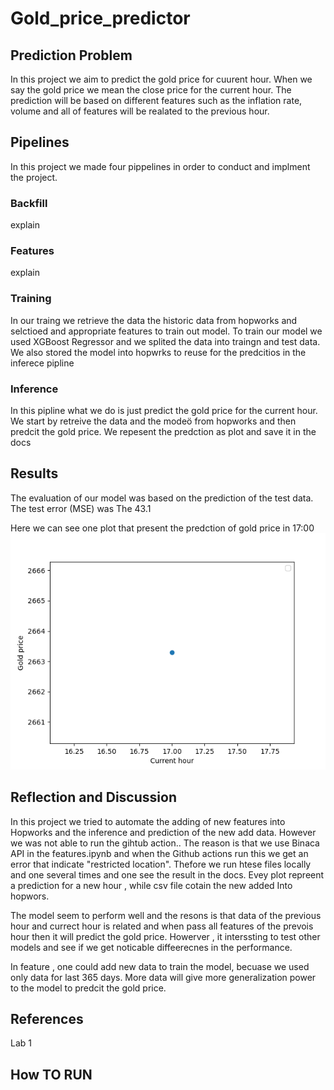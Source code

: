 # Gold_price_predictor

## Prediction Problem
In this project we aim to predict the gold price for cuurent hour. When we say the gold price we mean the close price for the current hour. The prediction will be based on different features such as the inflation rate, volume and all of features  will be realated to the previous hour.
## Pipelines

In this project we made four pippelines in order to conduct and implment the project. 
### Backfill 
explain 

### Features 
explain 

### Training

In our traing we retrieve the data the historic data from hopworks and selctioed and appropriate features to train out model. To train our model we used XGBoost Regressor and we splited the data into traingn and test data. We also stored the model into hopwrks to reuse for the predcitios in the inferece pipline 

### Inference 

In this pipline what we do is just predict the gold price for the current hour. We start by retreive the data and the modeö from hopworks and then predcit the gold price. We repesent the predction as plot and save it in the docs 

## Results

The evaluation of our model was based on the prediction of the test data. The test error (MSE) was The 43.1


Here we can see one plot that present the predction of gold price in 17:00
![Prediction of gold price 17](docs/plot17.png)


## Reflection and Discussion

In this project we tried to automate the adding of new features into Hopworks and the inference and prediction of the new add data. However we was not able to run the gihtub action.. The reason is that we use Binaca API in the features.ipynb and when the Github actions run this we get an error that indicate "restricted location". Thefore we run htese files locally and one several times and one see the result in the docs. Evey plot repreent a prediction for a new hour , while csv file cotain the new added Into hopwors. 


The model seem to perform well and the resons is that data of the previous hour  and currect hour is related  and when pass all features of the prevois hour then it will  predict the gold price. Howerver , it interssting to test other models and see if we get noticable diffeerecnes in the performance.   

In feature , one could add new data to train the model, becuase  we used only data for last 365 days. More data will give more generalization power to the model to predcit the gold price. 


## References 

Lab 1

## How TO RUN
